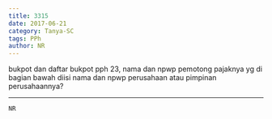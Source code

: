 ```yaml
---
title: 3315
date: 2017-06-21
category: Tanya-SC
tags: PPh
author: NR
---
```


bukpot dan daftar bukpot pph 23, nama dan npwp pemotong pajaknya yg di bagian bawah diisi nama dan npwp perusahaan atau pimpinan perusahaannya?

---



`NR`
